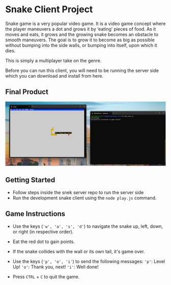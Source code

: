 # Snake Client Project

Snake game is a very popular video game. It is a video game concept where the player maneuvers a dot and grows it by ‘eating’ pieces of food. 
As it moves and eats, it grows and the growing snake becomes an obstacle to smooth maneuvers. 
The goal is to grow it to become as big as possible without bumping into the side walls, or bumping into itself, upon which it dies.

This is simply a multiplayer take on the genre.

Before you can run this client, you will need to be running the server side which you can download and install from here. 

## Final Product
![🐍🐍 Snake! 🐍🐍 ](https://github.com/TayrineSoares/snake-client/blob/dd4815fbebd39d18de4acd6ea088dde50cf4c7ca/Snake-Screenshot.png)


## Getting Started

- Follow steps inside the snek server repo to run the server side
- Run the development snake client using the `node play.js` command.

## Game Instructions 

- Use the keys (`'w', 'a', 's', 'd'`) to navigate the snake up, left, down, or right (in respective order).
- Eat the red dot to gain points. 
- If the snake collides with the wall or its own tail, it's game over.
- Use the keys (`'p', 'o', 'i'`) to send the following messages: 
  `'p'`: Level Up!
  `'o'`: Thank you, next!
  `'i'`: Well done!

- Press `CTRL` + `C` to quit the game.